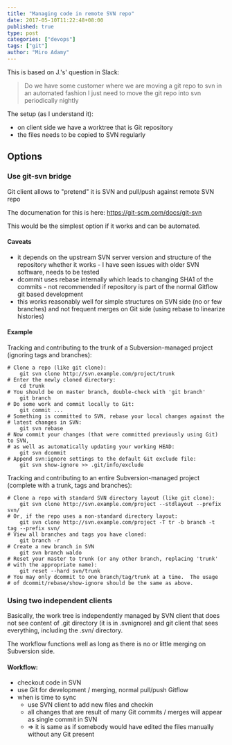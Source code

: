 ```yaml
---
title: "Managing code in remote SVN repo"
date: 2017-05-10T11:22:48+08:00
published: true
type: post
categories: ["devops"]
tags: ["git"]
author: "Miro Adamy"
---
```


This is based on J.'s' question in Slack:

> Do we have some customer where we are moving a git repo to svn in an automated fashion
> I just need to move the git repo into svn periodically nightly

The setup (as I understand it):

* on client side we have a worktree that is Git repository
* the files needs to be copied to SVN regularly

## Options


### Use git-svn bridge

Git client allows to "pretend" it is SVN and pull/push against remote SVN repo

The documenation for this is here: https://git-scm.com/docs/git-svn

This would be the simplest option if it works and can be automated.

#### Caveats

* it depends on the upstream SVN server version and structure of the repository whether it works - I have seen issues with older SVN software, needs to be tested
* dcommit uses rebase internally which leads to changing SHA1 of the commits - not recommended if repository is part of the normal Gitflow git based development
* this works reasonably well for simple structures on SVN side (no or few branches) and not frequent merges on Git side (using rebase to linearize histories)

#### Example

Tracking and contributing to the trunk of a Subversion-managed project (ignoring tags and branches):

```
# Clone a repo (like git clone):
    git svn clone http://svn.example.com/project/trunk
# Enter the newly cloned directory:
    cd trunk
# You should be on master branch, double-check with 'git branch'
    git branch
# Do some work and commit locally to Git:
    git commit ...
# Something is committed to SVN, rebase your local changes against the
# latest changes in SVN:
    git svn rebase
# Now commit your changes (that were committed previously using Git) to SVN,
# as well as automatically updating your working HEAD:
    git svn dcommit
# Append svn:ignore settings to the default Git exclude file:
    git svn show-ignore >> .git/info/exclude
```

Tracking and contributing to an entire Subversion-managed project (complete with a trunk, tags and branches):

```
# Clone a repo with standard SVN directory layout (like git clone):
    git svn clone http://svn.example.com/project --stdlayout --prefix svn/
# Or, if the repo uses a non-standard directory layout:
    git svn clone http://svn.example.com/project -T tr -b branch -t tag --prefix svn/
# View all branches and tags you have cloned:
    git branch -r
# Create a new branch in SVN
    git svn branch waldo
# Reset your master to trunk (or any other branch, replacing 'trunk'
# with the appropriate name):
    git reset --hard svn/trunk
# You may only dcommit to one branch/tag/trunk at a time.  The usage
# of dcommit/rebase/show-ignore should be the same as above.
```

### Using two independent clients

Basically, the work tree is independently managed by SVN client that does not see content of .git directory (it is in .svnignore) and git client that sees everything, including the .svn/ directory.

The workflow functions well as long as there is no or little merging on Subversion side.

#### Workflow:

* checkout code in SVN
* use Git for development / merging, normal pull/push Gitflow
* when is time to sync
    * use SVN client to add new files and checkin
    * all changes that are result of many Git commits / merges will appear as single commit in SVN
    * => it is same as if somebody would have edited the files manually without any Git present

